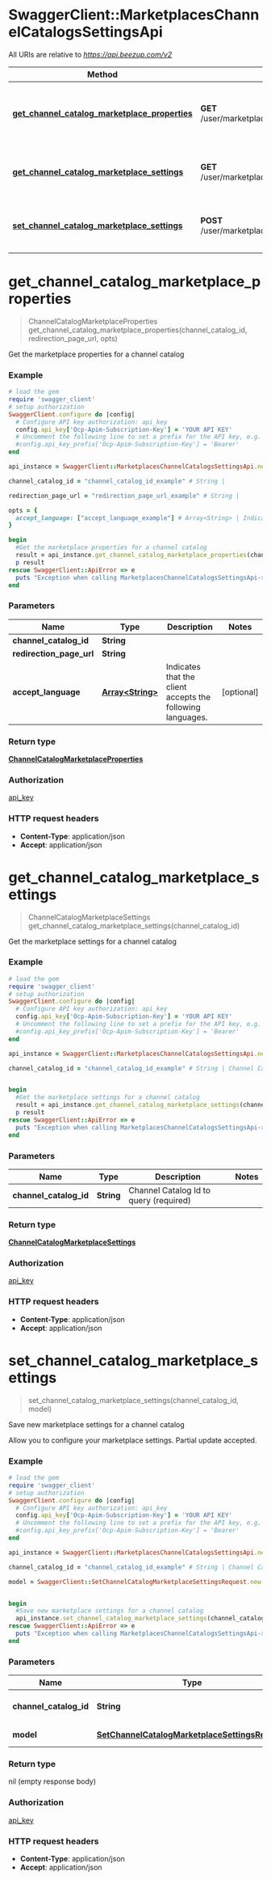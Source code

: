 # SwaggerClient::MarketplacesChannelCatalogsSettingsApi

All URIs are relative to *https://api.beezup.com/v2*

Method | HTTP request | Description
------------- | ------------- | -------------
[**get_channel_catalog_marketplace_properties**](MarketplacesChannelCatalogsSettingsApi.md#get_channel_catalog_marketplace_properties) | **GET** /user/marketplaces/channelcatalogs/{channelCatalogId}/properties | Get the marketplace properties for a channel catalog
[**get_channel_catalog_marketplace_settings**](MarketplacesChannelCatalogsSettingsApi.md#get_channel_catalog_marketplace_settings) | **GET** /user/marketplaces/channelcatalogs/{channelCatalogId}/settings | Get the marketplace settings for a channel catalog
[**set_channel_catalog_marketplace_settings**](MarketplacesChannelCatalogsSettingsApi.md#set_channel_catalog_marketplace_settings) | **POST** /user/marketplaces/channelcatalogs/{channelCatalogId}/settings | Save new marketplace settings for a channel catalog


# **get_channel_catalog_marketplace_properties**
> ChannelCatalogMarketplaceProperties get_channel_catalog_marketplace_properties(channel_catalog_id, redirection_page_url, opts)

Get the marketplace properties for a channel catalog

### Example
```ruby
# load the gem
require 'swagger_client'
# setup authorization
SwaggerClient.configure do |config|
  # Configure API key authorization: api_key
  config.api_key['Ocp-Apim-Subscription-Key'] = 'YOUR API KEY'
  # Uncomment the following line to set a prefix for the API key, e.g. 'Bearer' (defaults to nil)
  #config.api_key_prefix['Ocp-Apim-Subscription-Key'] = 'Bearer'
end

api_instance = SwaggerClient::MarketplacesChannelCatalogsSettingsApi.new

channel_catalog_id = "channel_catalog_id_example" # String | 

redirection_page_url = "redirection_page_url_example" # String | 

opts = { 
  accept_language: ["accept_language_example"] # Array<String> | Indicates that the client accepts the following languages.
}

begin
  #Get the marketplace properties for a channel catalog
  result = api_instance.get_channel_catalog_marketplace_properties(channel_catalog_id, redirection_page_url, opts)
  p result
rescue SwaggerClient::ApiError => e
  puts "Exception when calling MarketplacesChannelCatalogsSettingsApi->get_channel_catalog_marketplace_properties: #{e}"
end
```

### Parameters

Name | Type | Description  | Notes
------------- | ------------- | ------------- | -------------
 **channel_catalog_id** | **String**|  | 
 **redirection_page_url** | **String**|  | 
 **accept_language** | [**Array&lt;String&gt;**](String.md)| Indicates that the client accepts the following languages. | [optional] 

### Return type

[**ChannelCatalogMarketplaceProperties**](ChannelCatalogMarketplaceProperties.md)

### Authorization

[api_key](../README.md#api_key)

### HTTP request headers

 - **Content-Type**: application/json
 - **Accept**: application/json



# **get_channel_catalog_marketplace_settings**
> ChannelCatalogMarketplaceSettings get_channel_catalog_marketplace_settings(channel_catalog_id)

Get the marketplace settings for a channel catalog

### Example
```ruby
# load the gem
require 'swagger_client'
# setup authorization
SwaggerClient.configure do |config|
  # Configure API key authorization: api_key
  config.api_key['Ocp-Apim-Subscription-Key'] = 'YOUR API KEY'
  # Uncomment the following line to set a prefix for the API key, e.g. 'Bearer' (defaults to nil)
  #config.api_key_prefix['Ocp-Apim-Subscription-Key'] = 'Bearer'
end

api_instance = SwaggerClient::MarketplacesChannelCatalogsSettingsApi.new

channel_catalog_id = "channel_catalog_id_example" # String | Channel Catalog Id to query (required)


begin
  #Get the marketplace settings for a channel catalog
  result = api_instance.get_channel_catalog_marketplace_settings(channel_catalog_id)
  p result
rescue SwaggerClient::ApiError => e
  puts "Exception when calling MarketplacesChannelCatalogsSettingsApi->get_channel_catalog_marketplace_settings: #{e}"
end
```

### Parameters

Name | Type | Description  | Notes
------------- | ------------- | ------------- | -------------
 **channel_catalog_id** | **String**| Channel Catalog Id to query (required) | 

### Return type

[**ChannelCatalogMarketplaceSettings**](ChannelCatalogMarketplaceSettings.md)

### Authorization

[api_key](../README.md#api_key)

### HTTP request headers

 - **Content-Type**: application/json
 - **Accept**: application/json



# **set_channel_catalog_marketplace_settings**
> set_channel_catalog_marketplace_settings(channel_catalog_id, model)

Save new marketplace settings for a channel catalog

Allow you to configure your marketplace settings. Partial update accepted. 

### Example
```ruby
# load the gem
require 'swagger_client'
# setup authorization
SwaggerClient.configure do |config|
  # Configure API key authorization: api_key
  config.api_key['Ocp-Apim-Subscription-Key'] = 'YOUR API KEY'
  # Uncomment the following line to set a prefix for the API key, e.g. 'Bearer' (defaults to nil)
  #config.api_key_prefix['Ocp-Apim-Subscription-Key'] = 'Bearer'
end

api_instance = SwaggerClient::MarketplacesChannelCatalogsSettingsApi.new

channel_catalog_id = "channel_catalog_id_example" # String | Channel Catalog Id to query

model = SwaggerClient::SetChannelCatalogMarketplaceSettingsRequest.new # SetChannelCatalogMarketplaceSettingsRequest | Settings to save


begin
  #Save new marketplace settings for a channel catalog
  api_instance.set_channel_catalog_marketplace_settings(channel_catalog_id, model)
rescue SwaggerClient::ApiError => e
  puts "Exception when calling MarketplacesChannelCatalogsSettingsApi->set_channel_catalog_marketplace_settings: #{e}"
end
```

### Parameters

Name | Type | Description  | Notes
------------- | ------------- | ------------- | -------------
 **channel_catalog_id** | **String**| Channel Catalog Id to query | 
 **model** | [**SetChannelCatalogMarketplaceSettingsRequest**](SetChannelCatalogMarketplaceSettingsRequest.md)| Settings to save | 

### Return type

nil (empty response body)

### Authorization

[api_key](../README.md#api_key)

### HTTP request headers

 - **Content-Type**: application/json
 - **Accept**: application/json



